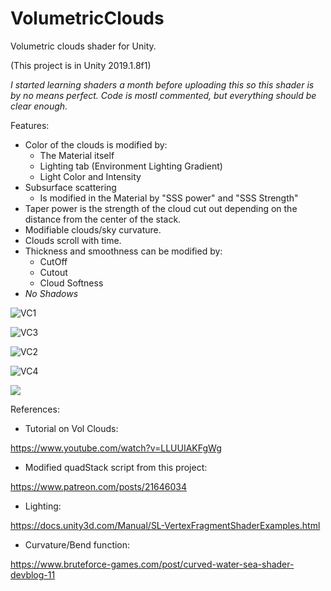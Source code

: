 # VolumetricClouds
Volumetric clouds shader for Unity. 

(This project is in Unity 2019.1.8f1)

*I started learning shaders a month before uploading this so this shader is by no means perfect. Code is mostl commented, but everything *should* be clear enough.*

Features:

- Color of the clouds is modified by:
   - The Material itself
   - Lighting tab (Environment Lighting Gradient)
   - Light Color and Intensity
 - Subsurface scattering 
   - Is modified in the Material by "SSS power" and "SSS Strength"
 - Taper power is the strength of the cloud cut out depending on the distance from the center of the stack.
 - Modifiable clouds/sky curvature.
 - Clouds scroll with time.
 - Thickness and smoothness can be modified by:
   - CutOff
   - Cutout
   - Cloud Softness
 - *No Shadows*

![VC1](https://github.com/TheRensei/VolumetricClouds/blob/master/ScreenShots/VC1.gif)

![VC3](https://github.com/TheRensei/VolumetricClouds/blob/master/ScreenShots/VC3.gif)

![VC2](https://github.com/TheRensei/VolumetricClouds/blob/master/ScreenShots/VC2.gif)

![VC4](https://github.com/TheRensei/VolumetricClouds/blob/master/ScreenShots/VC4.gif)

![ ](https://github.com/TheRensei/VolumetricClouds/blob/master/ScreenShots/Capture.PNG)


References:

- Tutorial on Vol Clouds:

https://www.youtube.com/watch?v=LLUUIAKFgWg

- Modified quadStack script from this project:

https://www.patreon.com/posts/21646034

- Lighting:

https://docs.unity3d.com/Manual/SL-VertexFragmentShaderExamples.html

- Curvature/Bend function:

https://www.bruteforce-games.com/post/curved-water-sea-shader-devblog-11
